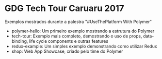 # GDG Tech Tour Caruaru 2017

Exemplos mostrados durante a palestra "#UseThePlatform With Polymer"

- polymer-hello: Um primeiro exemplo mostrando a estrutura do Polymer
- tech-tour: Exemplo mais completo, demostrando o uso de props, data-binding, life cycle components e outras features
- redux-example: Um simples exemplo demonstrando como utilizar Redux
- shop: Web App Showcase, criado pelo time do Polymer